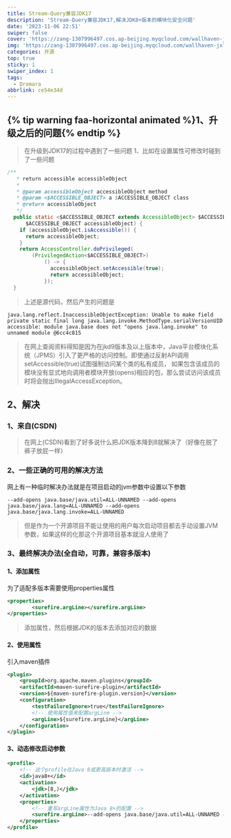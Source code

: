 ```yaml
---
title: Stream-Query兼容JDK17
description: 'Stream-Query兼容JDK17,解决JDK8+版本的模块化安全问题'
date: '2023-11-06 22:51'
swiper: false
cover: 'https://zang-1307996497.cos.ap-beijing.myqcloud.com/wallhaven-jxl56w.png'
img: 'https://zang-1307996497.cos.ap-beijing.myqcloud.com/wallhaven-jxl56w.png'
categories: 开源
top: true
sticky: 1
swiper_index: 1
tags:
  - Dromara
abbrlink: ce54e34d
---
```




## {% tip warning faa-horizontal animated %}1、升级之后的问题{% endtip %}

> 在升级到JDK17的过程中遇到了一些问题
> 1、比如在设置属性可修改时碰到了一些问题

```java
/**
   * return accessible accessibleObject
   *
   * @param accessibleObject accessibleObject method
   * @param <$ACCESSIBLE_OBJECT> a $ACCESSIBLE_OBJECT class
   * @return accessibleObject
   */
  public static <$ACCESSIBLE_OBJECT extends AccessibleObject> $ACCESSIBLE_OBJECT accessible(
      $ACCESSIBLE_OBJECT accessibleObject) {
    if (accessibleObject.isAccessible()) {
      return accessibleObject;
    }
    return AccessController.doPrivileged(
        (PrivilegedAction<$ACCESSIBLE_OBJECT>)
            () -> {
              accessibleObject.setAccessible(true);
              return accessibleObject;
            });
  }
```
> 上述是源代码，然后产生的问题是
```shell
java.lang.reflect.InaccessibleObjectException: Unable to make field private static final long java.lang.invoke.MethodType.serialVersionUID accessible: module java.base does not "opens java.lang.invoke" to unnamed module @6cc4c815
```

> 在网上查阅资料得知是因为在jkd9版本及以上版本中，Java平台模块化系统（JPMS）引入了更严格的访问控制。即使通过反射API调用setAccessible(true)试图强制访问某个类的私有成员，
> 如果包含该成员的模块没有显式地向调用者模块开放(opens)相应的包，那么尝试访问该成员时将会抛出IllegalAccessException。

## 2、解决

### 1、来自(CSDN)

>在网上(CSDN)看到了好多说什么把JDK版本降到8就解决了（好像在脱了裤子放屁一样）

### 2、一些正确的可用的解决方法

网上有一种临时解决办法就是在项目启动的jvm参数中设置以下参数
```shell
--add-opens java.base/java.util=ALL-UNNAMED --add-opens java.base/java.lang=ALL-UNNAMED --add-opens java.base/java.lang.invoke=ALL-UNNAMED
```

> 但是作为一个开源项目不能让使用的用户每次启动项目都去手动设置JVM参数，如果这样的化那这个开源项目基本就没人使用了


### 3、最终解决办法(全自动，可靠，兼容多版本)

#### 1、添加属性
为了适配多版本需要使用properties属性
```xml
<properties>
        <surefire.argLine></surefire.argLine>
</properties>
```
> 添加属性，然后根据JDK的版本去添加对应的数据

#### 2、使用属性

引入maven插件
```xml
<plugin>
    <groupId>org.apache.maven.plugins</groupId>
    <artifactId>maven-surefire-plugin</artifactId>
    <version>${maven-surefire-plugin.version}</version>
    <configuration>
        <testFailureIgnore>true</testFailureIgnore>
        <!-- 使用属性值来配置argLine -->
        <argLine>${surefire.argLine}</argLine>
    </configuration>
</plugin>
```

#### 3、动态修改启动参数

```xml
<profile>
    <!-- 这个profile在Java 8或更高版本时激活 -->
    <id>java8+</id>
    <activation>
        <jdk>[8,)</jdk>
    </activation>
    <properties>
        <!-- 重写argLine属性为Java 8+的配置 -->
        <surefire.argLine>--add-opens java.base/java.util=ALL-UNNAMED --add-opens java.base/java.lang=ALL-UNNAMED --add-opens java.base/java.lang.invoke=ALL-UNNAMED</surefire.argLine>
    </properties>
</profile>
```





